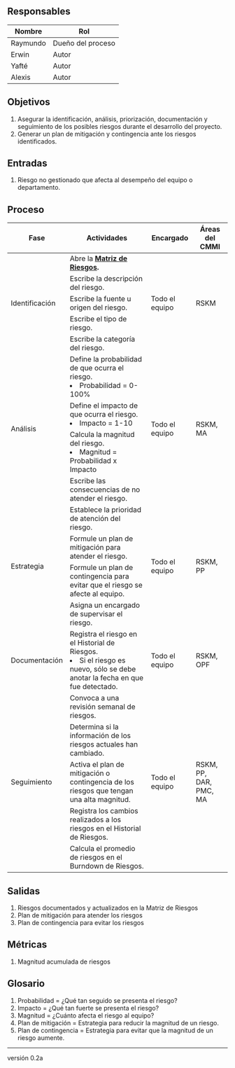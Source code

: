 ## Responsables
| Nombre  | Rol   |
|---------|-------|
|    Raymundo     | Dueño del proceso |
|    Erwin     | Autor |
|    Yafté     | Autor |
|    Alexis     | Autor |

## Objetivos
1. Asegurar la identificación, análisis, priorización, documentación y seguimiento de los posibles riesgos durante el desarrollo del proyecto.
2. Generar un plan de mitigación y contingencia ante los riesgos identificados.

## Entradas
1. Riesgo no gestionado que afecta al desempeño del equipo o departamento.

## Proceso
<table>
  <thead>
    <tr>
      <th>Fase</th>
      <th>Actividades</th>
      <th>Encargado</th>
      <th>Áreas del CMMI</th>
    </tr>
  </thead>
  <tbody>
    <tr>
      <td rowspan="5">Identificación</td>
      <td>Abre la <strong><a href="https://docs.google.com/spreadsheets/d/18VTmqZFssfmSA94mQ-7-Vk1mXdO4NWjvTCE1Hzx7w4g/edit#gid=1120081718">Matriz de Riesgos</a><strong>.</td>
      <td rowspan="5">Todo el equipo</td>
      <td rowspan="5">RSKM</td>
    </tr>
    <tr>
      <td>Escribe la descripción del riesgo.</td>
    </tr>
    <tr>
      <td>Escribe la fuente u origen del riesgo.</td>
    </tr>
    <tr>
      <td>Escribe el tipo de riesgo.</td>
    </tr>
    <tr>
      <td>Escribe la categoría del riesgo.</td>
    </tr>
    <tr>
      <td rowspan="4">Análisis</td>
      <td>Define la probabilidad de que ocurra el riesgo.
          <li>Probabilidad = 0-100%</li>
      </td>
      <td rowspan="4">Todo el equipo</td>
      <td rowspan="4">RSKM, MA</td>
    </tr>
    <tr>
      <td>Define el impacto de que ocurra el riesgo.
          <li>Impacto = 1-10</li>
      </td>
    </tr>
    <tr>
      <td>Calcula la magnitud del riesgo.
          <li>Magnitud = Probabilidad x Impacto</li>
      </td>
    </tr>
    <tr>
      <td>Escribe las consecuencias de no atender el riesgo.</td>
    </tr>
    <tr>
      <td rowspan="4">Estrategia</td>
      <td>Establece la prioridad de atención del riesgo.</td>
      <td rowspan="4">Todo el equipo</td>
      <td rowspan="4">RSKM, PP</td>
    </tr>
    <tr>
      <td>Formule un plan de mitigación para atender el riesgo.</td>
    </tr>
    <tr>
      <td>Formule un plan de contingencia para evitar que el riesgo se afecte al equipo.</td>
    </tr>
    <tr>
      <td>Asigna un encargado de supervisar el riesgo.</td>
    </tr>
    <tr>
      <td>Documentación</td>
      <td>Registra el riesgo en el Historial de Riesgos.
          <li>Si el riesgo es nuevo, sólo se debe anotar la fecha en que fue detectado.</li>
      </td>
      <td>Todo el equipo</td>
      <td>RSKM, OPF</td>
    </tr>
    <tr>
      <td rowspan="5">Seguimiento</td>
      <td>Convoca a una revisión semanal de riesgos.</td>
      <td rowspan="5">Todo el equipo</td>
      <td rowspan="5">RSKM, PP, DAR, PMC, MA</td>
    </tr>
    <tr>
      <td>Determina si la información de los riesgos actuales han cambiado.</td>
    </tr>
    <tr>
      <td>Activa el plan de mitigación o contingencia de los riesgos que tengan una alta magnitud.</td>
    </tr>
    <tr>
      <td>Registra los cambios realizados a los riesgos en el Historial de Riesgos.</td>
    </tr>
    <tr>
      <td>Calcula el promedio de riesgos en el Burndown de Riesgos.</td>
    </tr>
  </tbody>
</table>

## Salidas
1. Riesgos documentados y actualizados en la Matriz de Riesgos
2. Plan de mitigación para atender los riesgos
3. Plan de contingencia para evitar los riesgos

## Métricas
1. Magnitud acumulada de riesgos 

## Glosario
1. Probabilidad = ¿Qué tan seguido se presenta el riesgo?
2. Impacto = ¿Qué tan fuerte se presenta el riesgo?
3. Magnitud = ¿Cuánto afecta el riesgo al equipo?
4. Plan de mitigación = Estrategia para reducir la magnitud de un riesgo.
5. Plan de contingencia = Estrategia para evitar que la magnitud de un riesgo aumente.

***
versión 0.2a
